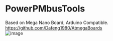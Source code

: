 # PowerPMbusTools
Based on Mega Nano Board, Arduino Compatible. https://github.com/Dafeng1980/AtmegaBoards  <br/>
![image](https://github.com/Dafeng1980/PowerPMbusTools/raw/master/doc/pmtool1.JPG) <br/>
